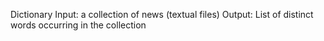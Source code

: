 Dictionary
  Input: a collection of news (textual files)
  Output: List of distinct words occurring in the collection